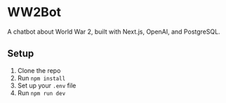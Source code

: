   # WW2Bot
  A chatbot about World War 2, built with Next.js, OpenAI, and PostgreSQL.

  ## Setup
  1. Clone the repo
  2. Run `npm install`
  3. Set up your `.env` file
  4. Run `npm run dev`
